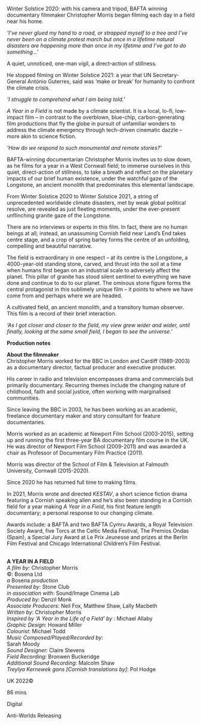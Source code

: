 
Winter Solstice 2020: with his camera and tripod, BAFTA winning documentary filmmaker Christopher Morris began filming each day in a field near his home.

_‘I’ve never glued my hand to a road, or strapped myself to a tree and I’ve never been on a climate protest march but once in a lifetime natural disasters are happening more than once in my lifetime and I’ve got to do something...’_

A quiet, unnoticed, one-man vigil, a direct-action of stillness.

He stopped filming on Winter Solstice 2021: a year that UN Secretary-General António Guterres, said was ‘make or break’ for humanity to confront the climate crisis.

_‘I struggle to comprehend what I am being told.’_

_A Year in a Field_ is not made by a climate scientist. It is a local, lo-fi, low-impact film – in contrast to the overblown, blue-chip, carbon-generating film productions that fly the globe in pursuit of unfamiliar wonders to address the climate emergency through tech-driven cinematic dazzle – more akin to science fiction.

_‘How do we respond to such monumental and remote stories?’_

BAFTA-winning documentarian Christopher Morris invites us to slow down, as he films for a year in a West Cornwall field; to immerse ourselves in this quiet, direct-action of stillness, to take a breath and reflect on the planetary impacts of our brief human existence, under the watchful gaze of the Longstone, an ancient monolith that predominates this elemental landscape.

From Winter Solstice 2020 to Winter Solstice 2021, a string of unprecedented worldwide climate disasters, met by weak global political resolve, are revealed as just fleeting moments, under the ever-present unflinching granite gaze of the Longstone.

There are no interviews or experts in this film. In fact, there are no human beings at all; instead, an unassuming Cornish field near Land’s End takes centre stage, and a crop of spring barley forms the centre of an unfolding, compelling and beautiful narrative.

The field is extraordinary in one respect – at its centre is the Longstone, a 4000-year-old standing stone, carved, and thrust into the soil at a time when humans first began on an industrial scale to adversely affect the planet. This pillar of granite has stood silent sentinel to everything we have done and continue to do to our planet. The ominous stone figure forms the central protagonist in this sublimely unique film – it points to where we have come from and perhaps where we are headed.

A cultivated field, an ancient monolith, and a transitory human observer. This film is a record of their brief interaction.

_‘As I got closer and closer to the field, my view grew wider and wider, until finally, looking at the same small field, I began to see the universe.’_

**Production notes**

**About the filmmaker**  
Christopher Morris worked for the BBC in London and Cardiff (1989-2003) as a documentary director, factual producer and executive producer.

His career in radio and television encompasses drama and commercials but primarily documentary. Recurring themes include the changing nature of childhood, faith and social justice, often working with marginalised communities.

Since leaving the BBC in 2003, he has been working as an academic, freelance documentary maker and story consultant for feature documentaries.

Morris worked as an academic at Newport Film School (2003-2015), setting up and running the first three-year BA documentary film course in the UK. He was director of Newport Film School (2009-2011) and was awarded a chair as Professor of Documentary Film Practice (2011).

Morris was director of the School of Film & Television at Falmouth University, Cornwall (2015-2020).

Since 2020 he has returned full time to making films.

In 2021, Morris wrote and directed _KESTAV_, a short science fiction drama featuring a Cornish speaking alien and he’s also been standing in a Cornish field for a year making _A Year in a Field_, his first feature length documentary; a personal response to our changing climate.

Awards include: a BAFTA and two BAFTA Cymru Awards, a Royal Television Society Award, five Torcs at the Celtic Media Festival, The Premios Ondas (Spain), a Special Jury Award at Le Prix Jeunesse and prizes at the Berlin Film Festival and Chicago International Children’s Film Festival.
<br><br>

**A YEAR IN A FIELD**  
_A film by_: Christopher Morris  
©: Bosena Ltd  
_a_ Bosena _production_  
_Presented by_: Stone Club  
_in association with_: Sound/Image Cinema Lab  
_Produced by_: Denzil Monk  
_Associate Producers_: Neil Fox, Matthew Shaw, Lally Macbeth  
_Written by_: Christopher Morris  
_Inspired by ‘A Year in the Life of a Field’ by_ :  Michael Allaby  
_Graphic Design_: Howard Miller  
_Colourist_: Michael Todd  
_Music Composed/Played/Recorded by_:  
Sarah Moody  
_Sound Designer_: Claire Stevens  
_Field Recording_: Bronwen Buckeridge  
_Additional Sound Recording_: Malcolm Shaw  
_Treylya Kernewek gans [Cornish translations by]_: Pol Hodge

UK 2022©

86 mins

Digital

Anti-Worlds Releasing
<!--stackedit_data:
eyJoaXN0b3J5IjpbMTQzNjk5MjgzOF19
-->